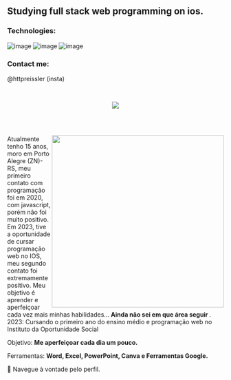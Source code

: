 

## Studying  full stack web programming on ios.
 

### Technologies:
![image](https://github.com/MarquinCss/Aula-de-ReadMe-md/assets/115740827/1be7d6a3-660d-4b24-aa1a-690e790db457) ![image](https://github.com/MarquinCss/Aula-de-ReadMe-md/assets/115740827/a3d3f463-6dcc-481c-b402-51f40caa1cf6) ![image](https://github.com/MarquinCss/Aula-de-ReadMe-md/assets/115740827/f7d3d8a8-231e-4e1c-a771-b5b3c516a743)


### Contact me:
@httpreissler (insta)

<br> 

<div align="center"> 

  
 <a href="https://github.com/MarquinCss/github-readme-stats"><img align="center" src="https://github-readme-stats.vercel.app/api/top-langs/?username=nPreissler&layout=compact&theme=dark&hide_border=true" /></a> 





</img>

</div>

<br> <br>

<img src="https://raw.githubusercontent.com/MicaelliMedeiros/micaellimedeiros/master/image/computer-illustration.png" min-width="400px" max-width="400px" width="400px" align="right">

<p align="left"> 
  Atualmente tenho 15 anos, moro em Porto Alegre (ZN)- RS, meu primeiro contato com programação foi em 2020, com javascript, porém não foi muito positivo. Em 2023, tive a oportunidade de cursar programação web no IOS, meu segundo contato foi extremamente positivo. Meu objetivo é aprender e aperfeiçoar cada vez mais minhas habilidades...  <strong> Ainda não sei em que área seguir </strong>. <br>
  2023: Cursando o primeiro ano do ensino médio e programação web no Instituto da Oportunidade Social
</p>

<p align="left">
 
  Objetivo: **Me aperfeiçoar cada dia um pouco.**
</p>

<p align="left">
</p>

  Ferramentas:  **Word, Excel, PowerPoint, Canva e Ferramentas Google.**


<p align="left">
  💌 Navegue à vontade pelo perfil.
</p>
